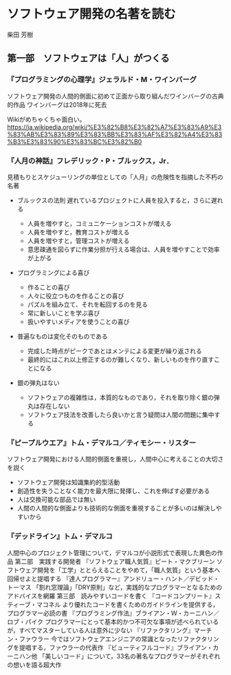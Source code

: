 ソフトウェア開発の名著を読む
============================
柴田  芳樹

## 第一部　ソフトウェアは「人」がつくる

### 『プログラミングの心理学』ジェラルド・M・ワインバーグ
ソフトウェア開発の人間的側面に初めて正面から取り組んだワインバーグの古典的作品
ワインバーグは2018年に死去

Wikiがめちゃくちゃ面白い。
https://ja.wikipedia.org/wiki/%E3%82%B8%E3%82%A7%E3%83%A9%E3%83%AB%E3%83%89%E3%83%BB%E3%83%AF%E3%82%A4%E3%83%B3%E3%83%90%E3%83%BC%E3%82%B0


### 『人月の神話』フレデリック・P・ブルックス，Jr．
見積もりとスケジューリングの単位としての「人月」の危険性を指摘した不朽の名著

- ブルックスの法則 遅れているプロジェクトに人員を投入すると，さらに遅れる
  - 人員を増やすと，コミュニケーションコストが増える
  - 人員を増やすと，教育コストが増える
  - 人員を増やすと，管理コストが増える
  - 意思疎通を図らずに作業分担が行える場合は、人員を増やすことで効率が上がる

- プログラミングによる喜び
  - 作ることの喜び
  - 人々に役立つものを作ることの喜び
  - パズルを組み立て、それを転回するのを見る
  - 常に新しいことを学ぶ喜び
  - 扱いやすいメディアを使うことの喜び

- 普遍なものは変化そのものである
  - 完成した時点がピークであとはメンテによる変更が繰り返される
  - 最終的にはこれ以上修正するのが難しくなり、新しいものを作り直すことになる

- 銀の弾丸はない
  - ソフトウェアの複雑性は，本質的なものであり，それを取り除く銀の弾丸は存在しない
  - ソフトウェア技法を改善したら良いかと言う疑問は人間の問題に集中する

### 『ピープルウエア』トム・デマルコ／ティモシー・リスター
ソフトウェア開発における人間的側面を重視し，人間中心に考えることの大切さを説く

- ソフトウェア開発は知識集約的型活動
- 創造性を失うことなく能力を最大限に発揮し、これを伸ばす必要がある
- 人は交換可能な部品では無い
- 人間の人間的な側面よりも技術的な側面を重視することが多いのは解決しやすいから

### 『デッドライン』トム・デマルコ
人間中心のプロジェクト管理について，デマルコが小説形式で表現した異色の作品
第二部　実践する開発者
『ソフトウェア職人気質』ピート・マクブリーン
ソフトウェア開発を「工学」ととらえることをやめて，「職人気質」という基本へ回帰せよと提唱する
『達人プログラマー』アンドリュー・ハント／デビッド・トーマス
「割れ窓理論」「DRY原則」など，実践的なプログラマーとなるためのアドバイスを網羅
第三部　読みやすいコードを書く
『コードコンプリート』スティーブ・マコネル
より優れたコードを書くためのガイドラインを提供する，プログラマー必読の書
『プログラミング作法』ブライアン・Ｗ・カーニハン／ロブ・パイク
プログラマーにとって基本的かつ不可欠な事項が述べられているが，すべてマスターしている人は意外に少ない
『リファクタリング』マーチン・ファウラー
今ではソフトウェアエンジニアの常識となったリファクタリングを提唱する，ファウラーの代表作
『ビューティフルコード』ブライアン・カーニハン他
「美しいコード」について，33名の著名なプログラマーがそれぞれの想いを語る超大作
